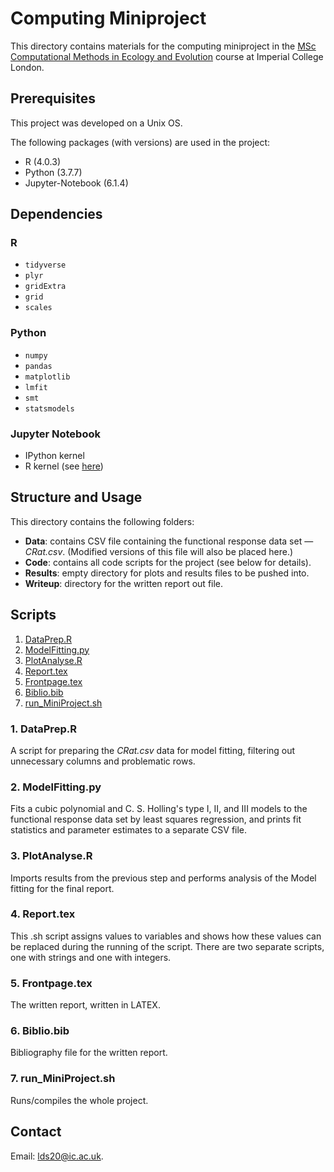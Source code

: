 # Computing Miniproject

This directory contains materials for the computing miniproject in the [MSc Computational Methods in Ecology and Evolution](https://www.imperial.ac.uk/study/pg/life-sciences/computational-methods-ecology-evolution/) course at Imperial College London.

## Prerequisites

This project was developed on a Unix OS.

The following packages (with versions) are used in the project:
* R (4.0.3)
* Python (3.7.7)
* Jupyter-Notebook (6.1.4)

## Dependencies

### R
* `tidyverse` 
* `plyr` 
* `gridExtra`
* `grid`
* `scales`

### Python
* `numpy`
* `pandas`  
* `matplotlib`
* `lmfit`
* `smt`
* `statsmodels`

### Jupyter Notebook
* IPython kernel
* R kernel (see [here](https://github.com/IRkernel/IRkernel))


## Structure and Usage

This directory contains the following folders:
* **Data**: contains CSV file containing the functional response data set — 
*CRat.csv*. (Modified versions of this file will also be placed here.)
* **Code**: contains all code scripts for the project (see below for details).
* **Results**: empty directory for plots and results files to be pushed into.
* **Writeup**: directory for the written report out file.

## Scripts
1. [DataPrep.R](https://github.com/ldswaby/CMEECourseWork/blob/master/MiniProject/Code/DataPrep.R)
2. [ModelFitting.py](https://github.com/ldswaby/CMEECourseWork/blob/master/MiniProject/Code/ModelFitting.py)
3. [PlotAnalyse.R](https://github.com/ldswaby/CMEECourseWork/blob/master/MiniProject/Code/PlotAnalyse.R)
4. [Report.tex](https://github.com/ldswaby/CMEECourseWork/blob/master/MiniProject/Code/Report.tex)
5. [Frontpage.tex](https://github.com/ldswaby/CMEECourseWork/blob/master/MiniProject/Code/Frontpage.tex)
6. [Biblio.bib](https://github.com/ldswaby/CMEECourseWork/blob/master/MiniProject/Code/Biblio.bib)
7. [run_MiniProject.sh](https://github.com/ldswaby/CMEECourseWork/blob/master/MiniProject/Code/run_MiniProject.sh)

### 1. DataPrep.R

A script for preparing the *CRat.csv* data for model fitting, filtering out unnecessary columns and problematic rows.

### 2. ModelFitting.py

Fits a cubic polynomial and C. S. Holling's type I, II, and III models to the functional response data set by least squares regression,
and prints fit statistics and parameter estimates to a separate CSV file.

### 3. PlotAnalyse.R

Imports results from the previous step and performs analysis of the Model fitting for the final report.

### 4. Report.tex

This .sh script assigns values to variables and shows how these values can be replaced during the running of the script. There are two separate scripts, one with strings and one with integers.

### 5. Frontpage.tex

The written report, written in LATEX.

### 6. Biblio.bib

Bibliography file for the written report.

### 7. run_MiniProject.sh

Runs/compiles the whole project. 

## Contact

Email: <lds20@ic.ac.uk>.